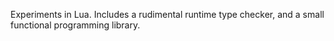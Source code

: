 Experiments in Lua. Includes a rudimental runtime type checker, and a small functional programming library.
